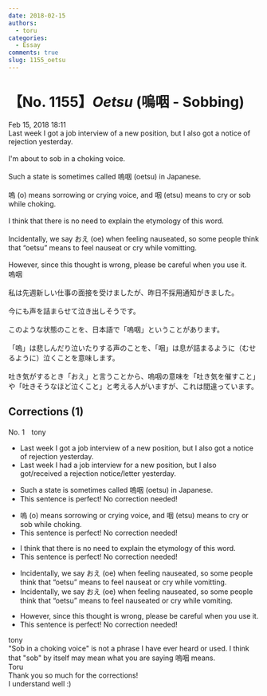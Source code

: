 ```yaml
---
date: 2018-02-15
authors:
  - toru
categories:
  - Essay
comments: true
slug: 1155_oetsu
---
```


# 【No. 1155】<strong><em>Oetsu</strong></em> (嗚咽 - Sobbing)
<div class="date">Feb 15, 2018 18:11</div>
<div id="post"><div id="body_show_ori">
Last week I got a job interview of a new position, but I also got a notice of rejection yesterday.<br/><br/>I'm about to sob in a choking voice.<br/><br/>Such a state is sometimes called 嗚咽 (oetsu) in Japanese.<br/><br/>嗚 (o) means sorrowing or crying voice, and 咽 (etsu) means to cry or sob while choking.<br/><br/>I think that there is no need to explain the etymology of this word.<br/><br/>Incidentally, we say おえ (oe) when feeling nauseated, so some people think that “oetsu” means to feel nauseat or cry while vomitting.<br/><br/>However, since this thought is wrong, please be careful when you use it.
</div></div>

<!-- more -->

<div id="post_ja"><div id="body_show_mo">
嗚咽<br/><br/>私は先週新しい仕事の面接を受けましたが、昨日不採用通知がきました。<br/><br/>今にも声を詰まらせて泣き出しそうです。<br/><br/>このような状態のことを、日本語で「嗚咽」ということがあります。<br/><br/>「嗚」は悲しんだり泣いたりする声のことを、「咽」は息が詰まるように（むせるように）泣くことを意味します。<br/><br/>吐き気がするとき「おえ」と言うことから、嗚咽の意味を「吐き気を催すこと」や「吐きそうなほど泣くこと」と考える人がいますが、これは間違っています。
</div></div>

## Corrections (1)
<div id="block"><div class="first_name"> No. 1　<span class="just_name">tony</span></div><div id="block2">
<ul class="correction_field">
<li class="incorrect">Last week I got a job interview of a new position, but I also got a notice of rejection yesterday.</li>
<li class="corrected correct">
Last week I <span class="f_red">had</span> a job interview <span class="f_red">for</span> a new position, but I <span class="f_red"><span class="sline">also</span></span> got/received a rejection notice/letter yesterday.
</li>
</ul>
<ul class="correction_field">
<li class="incorrect">Such a state is sometimes called 嗚咽 (oetsu) in Japanese.</li>
<li class="corrected perfect">This sentence is perfect! No correction needed!</li>
</ul>
<ul class="correction_field">
<li class="incorrect">嗚 (o) means sorrowing or crying voice, and 咽 (etsu) means to cry or sob while choking.</li>
<li class="corrected perfect">This sentence is perfect! No correction needed!</li>
</ul>
<ul class="correction_field">
<li class="incorrect">I think that there is no need to explain the etymology of this word.</li>
<li class="corrected perfect">This sentence is perfect! No correction needed!</li>
</ul>
<ul class="correction_field">
<li class="incorrect">Incidentally, we say おえ (oe) when feeling nauseated, so some people think that “oetsu” means to feel nauseat or cry while vomitting.</li>
<li class="corrected correct">
Incidentally, we say おえ (oe) when feeling nauseated, so some people think that “oetsu” means to feel nauseat<span class="f_red">ed</span> or cry while vomi<span class="f_red">t</span>ing.
</li>
</ul>
<ul class="correction_field">
<li class="incorrect">However, since this thought is wrong, please be careful when you use it.</li>
<li class="corrected perfect">This sentence is perfect! No correction needed!</li>
</ul>
</div><div class="name"><span class="just_name">tony</span><br>
"Sob in a choking voice" is not a phrase I have ever heard or used. I think that "sob" by itself may mean what you are saying 嗚咽 means.
</div>
<div class="name"><span class="just_name">Toru</span><br>
Thank you so much for the corrections!<br/>I understand well :)
</div>
</div>
